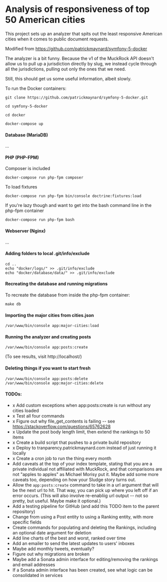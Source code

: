 # Analysis of responsiveness of top 50 American cities

This project sets up an analyzer that spits out the least responsive American cities when it comes to public document requests.

Modified from https://github.com/patrickmaynard/symfony-5-docker

The analyzer is a bit funny. Because the v1 of the MuckRock API doesn't allow us to pull up a jurisdiction directly by slug, we instead cycle through all the jurisdictions, pulling out only the ones that we need.

Still, this should get us some useful information, albeit slowly.

To run the Docker containers:

```
git clone https://github.com/patrickmaynard/symfony-5-docker.git

cd symfony-5-docker

cd docker

docker-compose up
```

#### Database (MariaDB)

...

#### PHP (PHP-FPM)

Composer is included

```
docker-compose run php-fpm composer 
```

To load fixtures

```
docker-compose run php-fpm bin/console doctrine:fixtures:load
```

If you're lazy though and want to get into the bash command line in the php-fpm container

```
docker-compose run php-fpm bash
```

#### Webserver (Nginx)

...

#### Adding folders to local .git/info/exclude

```
cd ..
echo "docker/logs/" >> .git/info/exclude
echo "docker/database/data/" >> .git/info/exclude
```

#### Recreating the database and running migrations

To recreate the database from inside the php-fpm container:

```
make db
```

#### Importing the major cities from cities.json

```
/var/www/bin/console app:major-cities:load
```

#### Running the analyzer and creating posts

```
/var/www/bin/console app:posts:create
```
(To see results, visit http://localhost/)

#### Deleting things if you want to start fresh

```
/var/www/bin/console app:posts:delete
/var/www/bin/console app:major-cities:delete
```

#### TODOs:

* x Add custom exceptions when app:posts:create is run without any cities loaded
* x Test all four commands
* x Figure out why file_get_contents is failing -- see https://stackoverflow.com/questions/65762628
* x Update the post body length limit, then extend the rankings to 50 items
* x Create a build script that pushes to a private build repository
* x Deploy to tranparency.patrickmaynard.com instead of just running it locally
* x Create a cron job to run the thing every month
* Add caveats at the top of your index template, stating that you are a private individual not affiliated with MuckRock, and that comparisons are not "apples to apples" as Michael Morisy put it. Maybe add some more caveats too, depending on how your Sludge story turns out.
* Allow the `app:posts:create` command to take in a url argument that will be the next url to hit. That way, you can pick up where you left off if an error occurs. (This will also involve re-enabliig url output -- not so pretty, but useful. Maybe make it optional.)
* Add a testing pipeline for GitHub (and add this TODO item to the parent repository)
* Change from using a Post entity to using a Ranking entity, with more specific fields
* Create commands for populating and deleting the Rankings, including an optional date argument for deletion
* Add line charts of the best and worst, ranked over time
* Add an emailer to send the latest updates to users' inboxes
* Maybe add monthly tweets, eventually?
* Figure out why migrations are broken
* Maybe add a Sonata admin interface for editing/removing the rankings and email addresses
* If a Sonata admin interface has been created, see what logic can be consolidated in services
